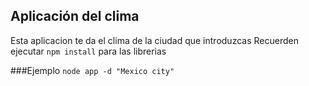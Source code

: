 

## Aplicación del clima

Esta aplicacion te da el clima de la ciudad que introduzcas
Recuerden ejecutar ```npm install``` para las librerias

###Ejemplo
```node app -d "Mexico city"```
